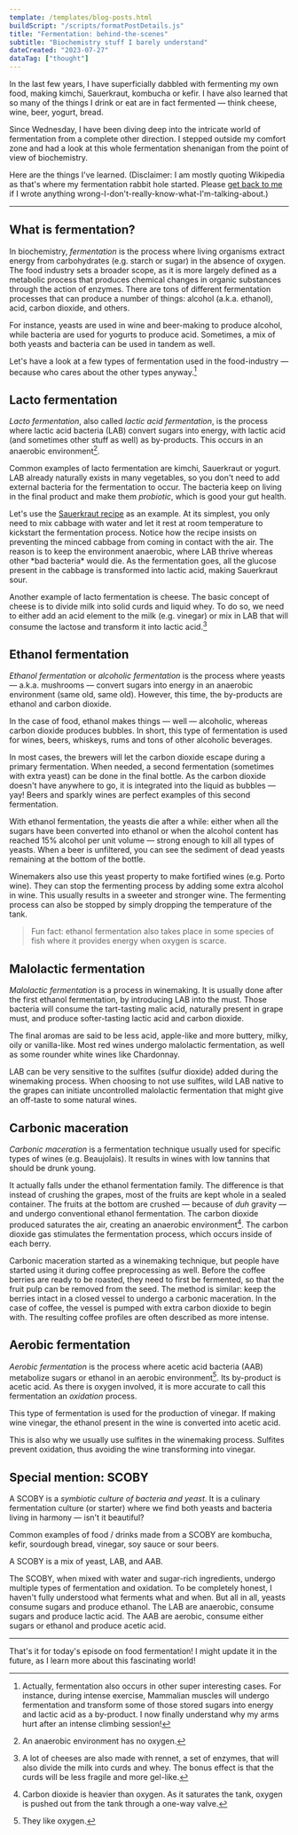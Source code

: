 ```yaml
---
template: /templates/blog-posts.html
buildScript: "/scripts/formatPostDetails.js"
title: "Fermentation: behind-the-scenes"
subtitle: "Biochemistry stuff I barely understand"
dateCreated: "2023-07-27"
dataTag: ["thought"]
---
```


In the last few years, I have superficially dabbled with fermenting my own food, making kimchi, Sauerkraut, kombucha or kefir. I have also learned that so many of the things I drink or eat are in fact fermented — think cheese, wine, beer, yogurt, bread.

Since Wednesday, I have been diving deep into the intricate world of fermentation from a complete other direction. I stepped outside my comfort zone and had a look at this whole fermentation shenanigan from the point of view of biochemistry.

Here are the things I've learned. <span class="subtle">(Disclaimer: I am mostly quoting Wikipedia as that's where my fermentation rabbit hole started. Please <a href="/about#contact">get back to me</a> if I wrote anything wrong-I-don't-really-know-what-I'm-talking-about.)</span>

---

## What is fermentation?

In biochemistry, _fermentation_ is the process where living organisms extract energy from carbohydrates (e.g. starch or sugar) in the absence of oxygen. The food industry sets a broader scope, as it is more largely defined as a metabolic process that produces chemical changes in organic substances through the action of enzymes. There are tons of different fermentation processes that can produce a number of things: alcohol (a.k.a. ethanol), acid, carbon dioxide, and others.

For instance, yeasts are used in wine and beer-making to produce alcohol, while bacteria are used for yogurts to produce acid. Sometimes, a mix of both yeasts and bacteria can be used in tandem as well.

Let's have a look at a few types of fermentation used in the food-industry — because who cares about the other types anyway.[^1]

[^1]: Actually, fermentation also occurs in other super interesting cases. For instance, during intense exercise, Mammalian muscles will undergo fermentation and transform some of those stored sugars into energy and lactic acid as a by-product. I now finally understand why my arms hurt after an intense climbing session!

## Lacto fermentation

_Lacto fermentation_, also called _lactic acid fermentation_, is the process where lactic acid bacteria (LAB) convert sugars into energy, with lactic acid (and sometimes other stuff as well) as by-products. This occurs in an anaerobic environment[^2].

Common examples of lacto fermentation are kimchi, Sauerkraut or yogurt. LAB already naturally exists in many vegetables, so you don't need to add external bacteria for the fermentation to occur. The bacteria keep on living in the final product and make them _probiotic_, which is good your gut health.

Let's use the [Sauerkraut recipe](/recipes/german-sauerkraut/) as an example. At its simplest, you only need to mix cabbage with water and let it rest at room temperature to kickstart the fermentation process. Notice how the recipe insists on preventing the minced cabbage from coming in contact with the air. The reason is to keep the environment anaerobic, where LAB thrive whereas other \*bad bacteria\* would die. As the fermentation goes, all the glucose present in the cabbage is transformed into lactic acid, making Sauerkraut sour.

Another example of lacto fermentation is cheese. The basic concept of cheese is to divide milk into solid curds and liquid whey. To do so, we need to either add an acid element to the milk (e.g. vinegar) or mix in LAB that will consume the lactose and transform it into lactic acid.[^3]

[^2]: An anaerobic environment has no oxygen.
[^3]: A lot of cheeses are also made with rennet, a set of enzymes, that will also divide the milk into curds and whey. The bonus effect is that the curds will be less fragile and more gel-like.

## Ethanol fermentation

_Ethanol fermentation_ or _alcoholic fermentation_ is the process where yeasts — a.k.a. mushrooms — convert sugars into energy in an anaerobic environment (same old, same old). However, this time, the by-products are ethanol and carbon dioxide.

In the case of food, ethanol makes things — well — alcoholic, whereas carbon dioxide produces bubbles. In short, this type of fermentation is used for wines, beers, whiskeys, rums and tons of other alcoholic beverages.

In most cases, the brewers will let the carbon dioxide escape during a primary fermentation. When needed, a second fermentation (sometimes with extra yeast) can be done in the final bottle. As the carbon dioxide doesn't have anywhere to go, it is integrated into the liquid as bubbles — yay! Beers and sparkly wines are perfect examples of this second fermentation.

With ethanol fermentation, the yeasts die after a while: either when all the sugars have been converted into ethanol or when the alcohol content has reached 15% alcohol per unit volume — strong enough to kill all types of yeasts. When a beer is unfiltered, you can see the sediment of dead yeasts remaining at the bottom of the bottle.

Winemakers also use this yeast property to make fortified wines (e.g. Porto wine). They can stop the fermenting process by adding some extra alcohol in wine. This usually results in a sweeter and stronger wine. The fermenting process can also be stopped by simply dropping the temperature of the tank.

> Fun fact: ethanol fermentation also takes place in some species of fish where it provides energy when oxygen is scarce.

## Malolactic fermentation

_Malolactic fermentation_ is a process in winemaking. It is usually done after the first ethanol fermentation, by introducing LAB into the must. Those bacteria will consume the tart-tasting malic acid, naturally present in grape must, and produce softer-tasting lactic acid and carbon dioxide.

The final aromas are said to be less acid, apple-like and more buttery, milky, oily or vanilla-like. Most red wines undergo malolactic fermentation, as well as some rounder white wines like Chardonnay.

LAB can be very sensitive to the sulfites (sulfur dioxide) added during the winemaking process. When choosing to not use sulfites, wild LAB native to the grapes can initiate uncontrolled malolactic fermentation that might give an off-taste to some natural wines.

## Carbonic maceration

_Carbonic maceration_ is a fermentation technique usually used for specific types of wines (e.g. Beaujolais). It results in wines with low tannins that should be drunk young.

It actually falls under the ethanol fermentation family. The difference is that instead of crushing the grapes, most of the fruits are kept whole in a sealed container. The fruits at the bottom are crushed­ — because of _duh_ gravity — and undergo conventional ethanol fermentation. The carbon dioxide produced saturates the air, creating an anaerobic environment[^4]. The carbon dioxide gas stimulates the fermentation process, which occurs inside of each berry.

Carbonic maceration started as a winemaking technique, but people have started using it during coffee preprocessing as well. Before the coffee berries are ready to be roasted, they need to first be fermented, so that the fruit pulp can be removed from the seed. The method is similar: keep the berries intact in a closed vessel to undergo a carbonic maceration. In the case of coffee, the vessel is pumped with extra carbon dioxide to begin with. The resulting coffee profiles are often described as more intense.

[^4]: Carbon dioxide is heavier than oxygen. As it saturates the tank, oxygen is pushed out from the tank through a one-way valve.

## Aerobic fermentation

_Aerobic fermentation_ is the process where acetic acid bacteria (AAB) metabolize sugars or ethanol in an aerobic environment[^5]. Its by-product is acetic acid. As there is oxygen involved, it is more accurate to call this fermentation an _oxidation_ process.

This type of fermentation is used for the production of vinegar. If making wine vinegar, the ethanol present in the wine is converted into acetic acid.

This is also why we usually use sulfites in the winemaking process. Sulfites prevent oxidation, thus avoiding the wine transforming into vinegar.

[^5]: They like oxygen.

## Special mention: SCOBY

A SCOBY is a _symbiotic culture of bacteria and yeast_. It is a culinary fermentation culture (or starter) where we find both yeasts and bacteria living in harmony — isn't it beautiful?

Common examples of food / drinks made from a SCOBY are kombucha, kefir, sourdough bread, vinegar, soy sauce or sour beers.

A SCOBY is a mix of yeast, LAB, and AAB.

The SCOBY, when mixed with water and sugar-rich ingredients, undergo multiple types of fermentation and oxidation. To be completely honest, I haven't fully understood what ferments what and when. But all in all, yeasts consume sugars and produce ethanol. The LAB are anaerobic, consume sugars and produce lactic acid. The AAB are aerobic, consume either sugars or ethanol and produce acetic acid.

---

That's it for today's episode on food fermentation! I might update it in the future, as I learn more about this fascinating world!
